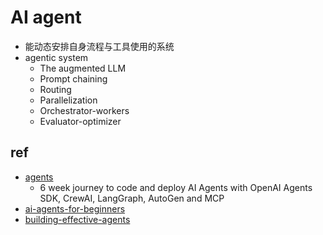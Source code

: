 # AI agent
+ 能动态安排自身流程与工具使用的系统
+ agentic system
    + The augmented LLM
    + Prompt chaining
    + Routing
    + Parallelization
    + Orchestrator-workers
    + Evaluator-optimizer
## ref
+ [agents](https://github.com/ed-donner/agents)
    + 6 week journey to code and deploy AI Agents with OpenAI Agents SDK, CrewAI, LangGraph, AutoGen and MCP
+ [ai-agents-for-beginners](https://github.com/microsoft/ai-agents-for-beginners)
+ [building-effective-agents](https://www.anthropic.com/engineering/building-effective-agents)